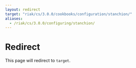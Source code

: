 ```yaml
---
layout: redirect
target: "riak/cs/3.0.0/cookbooks/configuration/stanchion/"
aliases:
  - /riak/cs/3.0.0/configuring/stanchion/
---
```


# Redirect

This page will redirect to `target`.
